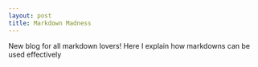 ```yaml
---
layout: post
title: Markdown Madness
---
```


New blog for all markdown lovers! Here I explain how markdowns can be used effectively